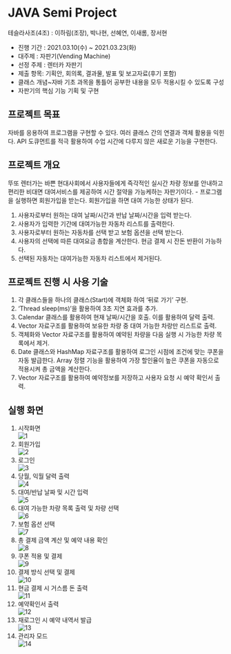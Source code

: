 # JAVA Semi Project  

테슬라사조(4조) : 이하림(조장), 박나현, 선혜연, 이새롬, 장서현
- 진행 기간 : 2021.03.10(수) ~ 2021.03.23(화)
- 대주제 : 자판기(Vending Machine)
- 선정 주제 : 렌터카 자판기 
- 제출 항목: 기획안, 회의록, 결과물, 발표 및 보고자료(후기 포함)
- 클래스 개념~자바 기초 과목을 통틀어 공부한 내용을 모두 적용시킬 수 있도록 구성
- 자판기의 핵심 기능 기획 및 구현  
  
## 프로젝트 목표
자바를 응용하여 프로그램을 구현할 수 있다. 여러 클래스 간의 연결과 객체 활용을 익힌다. API 도큐먼트를 적극 활용하여 수업 시간에 다루지 않은 새로운 기능을 구현한다.   
  
## 프로젝트 개요
뚜또 렌터가는 바쁜 현대사회에서 사용자들에게 즉각적인 실시간 차량 정보를 안내하고 편리한 비대면 대여서비스를 제공하여 시간 절약을 가능케하는 자판기이다. - 프로그램을 실행하면 회원가입을 받는다. 회원가입을 하면 대여 가능한 상태가 된다.

1. 사용자로부터 원하는 대여 날짜/시간과 반납 날짜/시간을 입력 받는다.
2. 사용자가 입력한 기간에 대여가능한 자동차 리스트를 출력한다.
3. 사용자로부터 원하는 자동차를 선택 받고 보험 옵션을 선택 받는다.
4. 사용자의 선택에 따른 대여요금 총합을 계산한다. 현금 결제 시 잔돈 반환이 가능하다.
5. 선택된 자동차는 대여가능한 자동차 리스트에서 제거된다.

## 프로젝트 진행 시 사용 기술
1. 각 클래스들을 하나의 클래스(Start)에 객체화 하여 ‘뒤로 가기’ 구현.
2. ‘Thread sleep(ms)’을 활용하여 3초 지연 효과를 추가.
3. Calendar 클래스를 활용하여 현재 날짜/시간을 호출. 이를 활용하여 달력 출력.
4. Vector 자료구조를 활용하여 보유한 차량 중 대여 가능한 차랑만 리스트로 출력.
5. 객체화와 Vector 자료구조를 활용하여 예약된 차량을 다음 실행 시 가능한 차량 목록에서 제거.
6. Date 클래스와 HashMap 자료구조를 활용하여 로그인 시점에 조건에 맞는 쿠폰을 자동 발급한다. Array 정렬 기능을 활용하여 가장 할인율이 높은 쿠폰을 자동으로 적용시켜 총 금액을 계산한다.
7. Vector 자료구조를 활용하여 예약정보를 저장하고 사용자 요청 시 예약 확인서 출력.  
## 실행 화면
1. 시작화면    
![1](https://user-images.githubusercontent.com/82256410/131675574-407ede00-ed3a-4188-a9a7-4a19fa5b865a.png)
2. 회원가입  
![2](https://user-images.githubusercontent.com/82256410/131675979-b04ebc30-4698-4f61-a6e6-2a7d7edac45f.png)
3. 로그인  
![3](https://user-images.githubusercontent.com/82256410/131675994-c01e39a4-6732-4ec6-b4a6-19842d153bf5.png)
4. 당월, 익월 달력 출력  
![4](https://user-images.githubusercontent.com/82256410/131676004-c7af0718-4b5d-466a-bcac-327577c490ae.png)
5. 대여/반납 날짜 및 시간 입력  
![5](https://user-images.githubusercontent.com/82256410/131676015-dbe8d575-2480-40ca-b8c5-ed117234faf7.png)
6. 대여 가능한 차량 목록 출력 및 차량 선택  
![6](https://user-images.githubusercontent.com/82256410/131676023-38bd1f62-1b3d-4bc0-9a31-a18e5106968f.png)
7. 보험 옵션 선택  
![7](https://user-images.githubusercontent.com/82256410/131676035-746102f9-bd13-4f83-a640-dcf03d5703d3.png)
8. 총 결제 금액 계산 및 예약 내용 확인  
![8](https://user-images.githubusercontent.com/82256410/131676044-39ab0996-01e8-4f09-a999-5220e4f5c6dc.png)
9. 쿠폰 적용 및 결제  
![9](https://user-images.githubusercontent.com/82256410/131676052-b8145d68-5afd-4971-85a3-ef25096f9a10.png)
10. 결제 방식 선택 및 결제  
![10](https://user-images.githubusercontent.com/82256410/131676061-f66d27a9-09ac-4bdd-bdee-26c43582853d.png)
11. 현금 결제 시 거스름 돈 출력  
![11](https://user-images.githubusercontent.com/82256410/131676068-01795bf6-b8af-40db-8a2e-b19b106e46a2.png)
12. 예약확인서 출력  
![12](https://user-images.githubusercontent.com/82256410/131676075-7d781587-7f66-44ba-8eb2-fd768f701955.png)
13. 재로그인 시 예약 내역서 발급  
![13](https://user-images.githubusercontent.com/82256410/131676079-cde6cfea-4749-4e38-b474-83c2d8b293ad.png)
14. 관리자 모드  
![14](https://user-images.githubusercontent.com/82256410/131676087-a03a5a95-d3d9-4973-a87b-e2a8f9e9cfb2.png)
